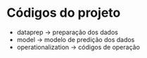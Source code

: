 # Códigos do projeto
* dataprep -> preparação dos dados
* model -> modelo de predição dos dados
* operationalization -> códigos de operação 
